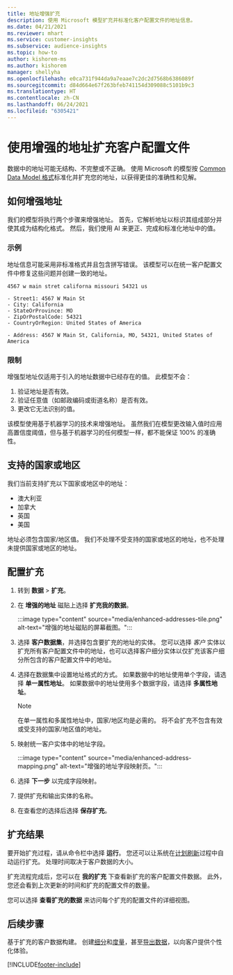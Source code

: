 ```yaml
---
title: 地址增强扩充
description: 使用 Microsoft 模型扩充并标准化客户配置文件的地址信息。
ms.date: 04/21/2021
ms.reviewer: mhart
ms.service: customer-insights
ms.subservice: audience-insights
ms.topic: how-to
author: kishorem-ms
ms.author: kishorem
manager: shellyha
ms.openlocfilehash: e0ca731f944da9a7eaae7c2dc2d7568b6386089f
ms.sourcegitcommit: d84d664e67f263bfeb741154d309088c5101b9c3
ms.translationtype: HT
ms.contentlocale: zh-CN
ms.lasthandoff: 06/24/2021
ms.locfileid: "6305421"
---
```

# <a name="enrichment-of-customer-profiles-with-enhanced-addresses"></a>使用增强的地址扩充客户配置文件

数据中的地址可能无结构、不完整或不正确。 使用 Microsoft 的模型按 [Common Data Model 格式](/common-data-model/schema/core/applicationcommon/address)标准化并扩充您的地址，以获得更佳的准确性和见解。

## <a name="how-we-enhance-addresses"></a>如何增强地址

我们的模型将执行两个步骤来增强地址。 首先，它解析地址以标识其组成部分并使其成为结构化格式。 然后，我们使用 AI 来更正、完成和标准化地址中的值。

### <a name="example"></a>示例

地址信息可能采用非标准格式并且包含拼写错误。 该模型可以在统一客户配置文件中修复这些问题并创建一致的地址。

```Input
4567 w main stret californa missouri 54321 us
```

```Output
- Street1: 4567 W Main St
- City: California
- StateOrProvince: MO
- ZipOrPostalCode: 54321
- CountryOrRegion: United States of America

- Address: 4567 W Main St, California, MO, 54321, United States of America
```

### <a name="limitations"></a>限制

增强型地址仅适用于引入的地址数据中已经存在的值。 此模型不会： 

1. 验证地址是否有效。
2. 验证任意值（如邮政编码或街道名称）是否有效。
3. 更改它无法识别的值。

该模型使用基于机器学习的技术来增强地址。 虽然我们在模型更改输入值时应用高置信度阈值，但与基于机器学习的任何模型一样，都不能保证 100% 的准确性。

## <a name="supported-countries-or-regions"></a>支持的国家或地区

我们当前支持扩充以下国家或地区中的地址： 

- 澳大利亚
- 加拿大
- 英国
- 美国

地址必须包含国家/地区值。 我们不处理不受支持的国家或地区的地址，也不处理未提供国家或地区的地址。

## <a name="configure-the-enrichment"></a>配置扩充

1. 转到 **数据** > **扩充**。

1. 在 **增强的地址** 磁贴上选择 **扩充我的数据**。

   :::image type="content" source="media/enhanced-addresses-tile.png" alt-text="增强的地址磁贴的屏幕截图。":::

1. 选择 **客户数据集**，并选择包含要扩充的地址的实体。 您可以选择 *客户* 实体以扩充所有客户配置文件中的地址，也可以选择客户细分实体以仅扩充该客户细分所包含的客户配置文件中的地址。

1. 选择在数据集中设置地址格式的方式。 如果数据中的地址使用单个字段，请选择 **单一属性地址**。 如果数据中的地址使用多个数据字段，请选择 **多属性地址**。

   > [!NOTE]
   > 在单一属性和多属性地址中，国家/地区均是必需的。 将不会扩充不包含有效或受支持的国家/地区值的地址。

1.  映射统一客户实体中的地址字段。

    :::image type="content" source="media/enhanced-address-mapping.png" alt-text="增强的地址字段映射页。":::

1. 选择 **下一步** 以完成字段映射。

1. 提供扩充和输出实体的名称。

1. 在查看您的选择后选择 **保存扩充**。

## <a name="enrichment-results"></a>扩充结果

要开始扩充过程，请从命令栏中选择 **运行**。 您还可以让系统在[计划刷新](system.md#schedule-tab)过程中自动运行扩充。 处理时间取决于客户数据的大小。

扩充流程完成后，您可以在 **我的扩充** 下查看新扩充的客户配置文件数据。 此外，您还会看到上次更新的时间和扩充的配置文件的数量。

您可以选择 **查看扩充的数据** 来访问每个扩充的配置文件的详细视图。

## <a name="next-steps"></a>后续步骤

基于扩充的客户数据构建。 创建[细分](segments.md)和[度量](measures.md)，甚至[导出数据](export-destinations.md)，以向客户提供个性化体验。

[!INCLUDE[footer-include](../includes/footer-banner.md)]
